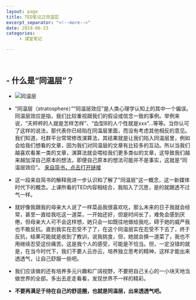 ```yaml
---
layout: page
title: TED笔记之同温层
excerpt_separator: "<!--more-->"
date: 2019-06-23
categories:
     - 课堂笔记

---
```

&nbsp;
## -  **什么是“同温层”？** 
- ![同温层](https://gitee.com/EdisonQXF/entertainment-and-design-ted/raw/master/Images/%E5%90%8C%E6%B8%A9.png "在这里输入图片标题")
- “同温层（stratosphere）”“同温层效应”是人类心理学认知上的其中一个偏误。同温层效应是指，我们比较重视跟我们的假设或信念一致的事例。举例来说，“天枰枰的人就是怎样怎样”、“血型B的人个性就是xxx”...等等。当你认可了这样的说法，那代表你已经陷在同温层里面，而没有考虑其他相反的意见。我们知道，社群平台常常修改演算法，其结果就是让我们陷入同温层里，例如会给我们想看的文章，因为我们对同温层的文章有比较多的互动。所以当我们越喜欢看某一类的文章，演算法就会喂给我们更多类似的文章，这导致我们越来越加深自己原本的想法，即便自己原本的想法可能并不是事实，这就是“同温层效应”。
[来自简书，点击打开链接](https://www.jianshu.com/p/f4d8a39c1819)

- 这一段来自简书的解释我进一步认识和了解了"同温层"这一概念，这一新媒体时代下的概念。上课所看的TED内容相结合，我陷入了沉思，是的就跟透不过气一样。
- 就好像我跟我的母亲大人说了一样菜品我很喜欢吃，那么未来的日子我就会经常，甚至一直给我吃这一道菜，一开始还好，但是时间长了，难免会感到厌倦，但母亲大人可不会这样想，她只会一如既往地做给我吃，碍于她的威严我也不敢反抗。直到我实在忍受不了了，在这个同温层实在忍受不下去了，终于反抗，结果可能就是收到了教训，说我挑食，但，她就会换一道菜了，我也不用继续忍受这份痛苦。这是我个人的感受，可能是不恰当。但，一定没错的就是，在当今时代下，我们不要人云亦云，培养独立思考的精神，这样才能出来透透气，让自己舒服一些吧。


- 我们应该做的还有培养多元兴趣和广阔视野，不要把自己关心的一小块天地当做世界的全部。多出去走走看看，发现世界不一样的精彩。

-  **不要再满足于待在自己的舒适圈，也就是同温层，出来透透气吧。** 
